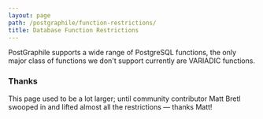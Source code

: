 ```yaml
---
layout: page
path: /postgraphile/function-restrictions/
title: Database Function Restrictions
---
```


PostGraphile supports a wide range of PostgreSQL functions, the only major class of functions we don't support currently are VARIADIC functions.

### Thanks

This page used to be a lot larger; until community contributor Matt Bretl swooped in and lifted almost all the restrictions &mdash; thanks Matt!
